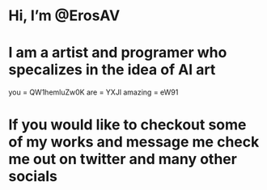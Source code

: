 # Hi, I’m @ErosAV
# I am a artist and programer who specalizes in the idea of AI art

you = QW1hemluZw0K
are = YXJl
amazing = eW91

# If you would like to checkout some of my works and message me check me out on twitter and many other socials

